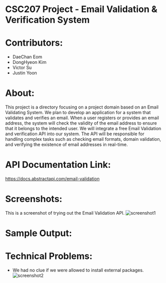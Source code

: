 # CSC207 Project - Email Validation & Verification System
# Contributors:
- DaeChan Eom
- DongHyeon Kim
- Victor Su
- Justin Yoon
  
# About:
This project is a directory focusing on a project domain based on an Email Validating System. We plan to develop an application for a system that validates and verifies an email. When a user registers or provides an email address, the system will check the validity of the email address to ensure that it belongs to the intended user. We will integrate a free Email Validation and verification API into our system. The API will be responsible for handling complex tasks such as checking email formats, domain validation, and verifying the existence of email addresses in real-time.

# API Documentation Link:
https://docs.abstractapi.com/email-validation

# Screenshots:
This is a screenshot of trying out the Email Validation API.
![screenshot1](https://github.com/hoooing/CSC207-Project/assets/88988698/8a94e452-96ae-462a-978e-d57256c82be9)

# Sample Output:

# Technical Problems:
- We had no clue if we were allowed to install external packages.
![screenshot2](https://github.com/hoooing/CSC207-Project/assets/88988698/1f4c1a1c-78ea-4e26-ab00-c511d2b0cc77)
